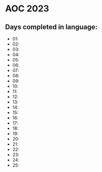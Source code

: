 # AOC 2023
## Days completed in language:
* 01: 
* 02: 
* 03: 
* 04: 
* 05: 
* 06: 
* 07: 
* 08: 
* 09: 
* 10: 
* 11: 
* 12: 
* 13: 
* 14: 
* 15: 
* 16: 
* 17: 
* 18: 
* 19: 
* 20: 
* 21: 
* 22: 
* 23: 
* 24: 
* 25: 
